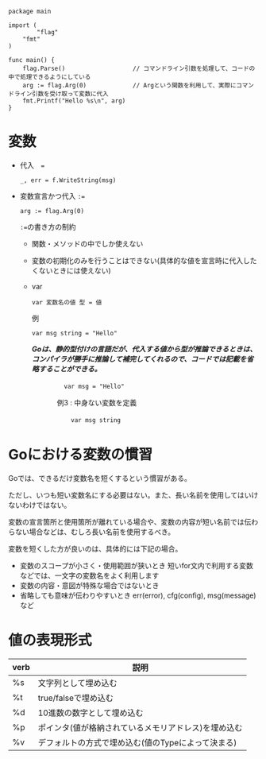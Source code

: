 ```
package main

import (
        "flag"
	"fmt"
)

func main() {
	flag.Parse()                   // コマンドライン引数を処理して、コードの中で処理できるようにしている
	arg := flag.Arg(0)             // Argという関数を利用して、実際にコマンドライン引数を受け取って変数に代入
	fmt.Printf("Hello %s\n", arg) 
}
```

# 変数

- 代入　```=```

  ```
  _, err = f.WriteString(msg)
  ```

- 変数宣言かつ代入 ```:=```
  
  ```
  arg := flag.Arg(0)
  ```

  ```:=```の書き方の制約
  - 関数・メソッドの中でしか使えない
  - 変数の初期化のみを行うことはできない(具体的な値を宣言時に代入したくないときには使えない)

  - var
    
    ```
    var 変数名の値 型 = 値
    ```

    例
    ```
    var msg string = "Hello"
    ```

    ***Goは、静的型付けの言語だが、代入する値から型が推論できるときは、コンパイラが勝手に推論して補完してくれるので、コードでは記載を省略することができる。***

　　　　　　　　```
    var msg = "Hello"
    ```

　　　　　　　例3 : 中身ない変数を定義

　　　　　　　　　```
    var msg string
    ```
    
# Goにおける変数の慣習

Goでは、できるだけ変数名を短くするという慣習がある。

ただし、いつも短い変数名にする必要はない。また、長い名前を使用してはいけないわけではない。

変数の宣言箇所と使用箇所が離れている場合や、変数の内容が短い名前では伝わらない場合などは、むしろ長い名前を使用するべき。

変数を短くした方が良いのは、具体的には下記の場合。

- 変数のスコープが小さく・使用範囲が狭いとき
  短いfor文内で利用する変数などでは、一文字の変数名をよく利用します
- 変数の内容・意図が特殊な場合ではないとき
- 省略しても意味が伝わりやすいとき
err(error), cfg(config), msg(message)など

# 値の表現形式

| verb | 説明 |
| --- | --- |
| %s | 文字列として埋め込む |
| %t | true/falseで埋め込む |
| %d | 10進数の数字として埋め込む |
| %p | ポインタ(値が格納されているメモリアドレス)を埋め込む |
| %v | デフォルトの方式で埋め込む(値のTypeによって決まる) |

